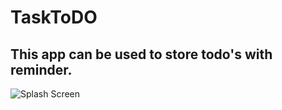 # TaskToDO
## This app can be used to store todo's with reminder.
![Splash Screen](https://drive.google.com/open?id=1LZ10sG_g9XuQEmERS1OPTRmYJzh8XM8C)
